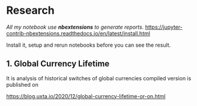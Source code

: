 # Research

*All my notebook use **nbextensions** to generate reports.*
https://jupyter-contrib-nbextensions.readthedocs.io/en/latest/install.html

Install it, setup and rerun notebooks before you can see the result. 

## 1. Global Currency Lifetime 
It is analysis of historical switches of global currencies
compiled version is published on 

https://blog.uxta.io/2020/12/global-currency-lifetime-or-on.html
